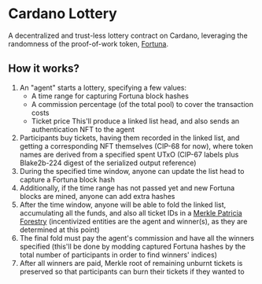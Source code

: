 # Cardano Lottery

A decentralized and trust-less lottery contract on Cardano, leveraging the
randomness of the proof-of-work token, [Fortuna](https://minefortuna.com/).

## How it works?

1. An "agent" starts a lottery, specifying a few values:
   - A time range for capturing Fortuna block hashes
   - A commission percentage (of the total pool) to cover the transaction costs
   - Ticket price
   This'll produce a linked list head, and also sends an authentication NFT to
   the agent
2. Participants buy tickets, having them recorded in the linked list, and
   getting a corresponding NFT themselves (CIP-68 for now), where token names
   are derived from a specified spent UTxO (CIP-67 labels plus Blake2b-224
   digest of the serialized output reference)
3. During the specified time window, anyone can update the list head to capture
   a Fortuna block hash
4. Additionally, if the time range has not passed yet and new Fortuna blocks are
   mined, anyone can add extra hashes
5. After the time window, anyone will be able to fold the linked list,
   accumulating all the funds, and also all ticket IDs in
   a [Merkle Patricia Forestry](https://github.com/aiken-lang/merkle-patricia-forestry) (incentivized
   entities are the agent and winner(s), as they are determined at this point)
6. The final fold must pay the agent's commission and have all the winners
   specified (this'll be done by modding captured Fortuna hashes by the total
   number of participants in order to find winners' indices)
7. After all winners are paid, Merkle root of remaining unburnt tickets is
   preserved so that participants can burn their tickets if they wanted to
